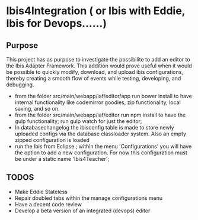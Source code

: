 # Ibis4Integration ( or Ibis with Eddie, Ibis for Devops......)

## Purpose
This project has as purpose to investigate the possibilite to add an editor to the Ibis Adapter Framework. This addition would prove useful when it would be possible to quickly modify, download, and upload ibis configurations, thereby creating a smooth flow of events while testing, developing, and debugging.

* from the folder src/main/webapp/iaf/editor/app run bower install to have internal functionality like codemirror goodies, zip functionality, local saving, and so on.
* from the folder src/main/webapp/iaf/editor run npm install to have the gulp functionality; run gulp watch for just the editor;
* In databasechangelog the ibisconfig table is made to store newly uploaded configs via the database classloader system. Also an empty zipped configuration is loaded
* run the Ibis from Eclipse ; within the menu 'Configurations' you will have the option to add a new configuration. For now this configuration must be under a static name 'Ibis4Teacher';

## TODOS
* Make Eddie Stateless
* Repair doubled tabs within the manage configurations menu
* Have a decent code review
* Develop a beta version of an integrated (devops) editor

